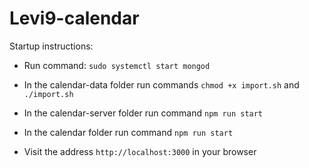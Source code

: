 # Levi9-calendar

Startup instructions:

- Run command: `sudo systemctl start mongod`

- In the calendar-data folder run commands `chmod +x import.sh` and `./import.sh`

- In the calendar-server folder run command `npm run start`

- In the calendar folder run command `npm run start`

- Visit the address `http://localhost:3000` in your browser



